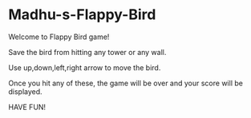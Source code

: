 # Madhu-s-Flappy-Bird

Welcome to Flappy Bird game!

Save the bird from hitting any tower or any wall.

Use up,down,left,right arrow to move the bird. 

Once you hit any of these, the game will be over and your score will be displayed.

HAVE FUN!

